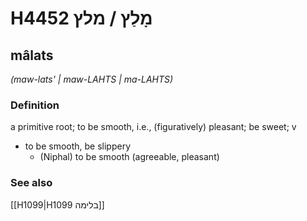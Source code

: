 # H4452 מָלַץ / מלץ

## mâlats

_(maw-lats' | maw-LAHTS | ma-LAHTS)_

### Definition

a primitive root; to be smooth, i.e., (figuratively) pleasant; be sweet; v

- to be smooth, be slippery
  - (Niphal) to be smooth (agreeable, pleasant)

### See also

[[H1099|H1099 בלימה]]
